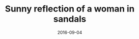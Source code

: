 ---
title: "Sunny reflection of a woman in sandals"
date: 2016-09-04
picture: /assets/camera-roll/2016/09/2016-09-04-sunny-reflection-of-a-woman-in-sandals/20160904_235647976_iOS.jpg
related:
  - Sunny reflection of a man with a backpack
  - Sunny reflection of a woman in pink
  - Sunny reflection of downtown Seattle
  - Sunny reflection of two passing women
thumbnail: /assets/camera-roll/2016/09/2016-09-04-sunny-reflection-of-a-woman-in-sandals/20160904_235647976_iOS-thumbnail.jpg
type: picture
tags:
  - woman
  - reflection
  - car
  - cone
  - shadows
  - sidewalk
  - window
  - photograph
  - Capitol Hill
---